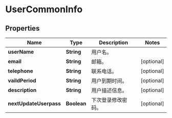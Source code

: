 
# UserCommonInfo

## Properties
Name | Type | Description | Notes
------------ | ------------- | ------------- | -------------
**userName** | **String** | 用户名。 | 
**email** | **String** | 邮箱。 |  [optional]
**telephone** | **String** | 联系电话。 |  [optional]
**vaildPeriod** | **String** | 用户到期时间。 |  [optional]
**description** | **String** | 用户描述信息。 |  [optional]
**nextUpdateUserpass** | **Boolean** | 下次登录修改密码。 |  [optional]



